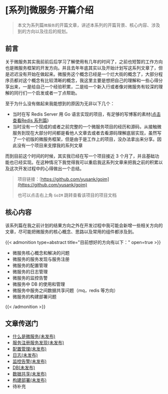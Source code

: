 # [系列]微服务·开篇介绍



> 本文为系列篇`微服务`的开篇文章，讲述本系列的开篇背景、核心内容、涉及到的方向以及往后的规划。

<!--more-->

## 前言

关于微服务其实我前前后后学习了解使用有几年的时间了，之前也短暂的工作方向也是微服务框架的开发方向。并且去年年底其实以及开始计划写这系列文章了，但是迟迟没有开始在做起来。微服务这个概念已经是一个烂大街的概念了，大部分程序员都对这个概念有比较清晰的概念，我这里主要是想把自己的理解和一些心得分享出来，一是给自己一个经验积累，二是给一个新入行或者像对微服务有较深的理解的同行们一个启发或者一丁点帮助。

至于为什么没有做起来我能想到的原因为无非以下几个：

- 当时在写 Redis Server 用 Go 语言实现的项目，有足够的写博客的素材([点击查看Redis 系列篇](../../categories/redis/))
- 当时没有一个现成的或者之前完整的一个微服务项目的经历和源码，从接触微服务到现在大部分时间都是看他人文章去或者去看源码理解底层实现，虽然写了一个初版的微服务框架，但是由于是工作上的项目，没办法拿出来分享。因此没有一个项目来支撑我的系列文章

而到目前这个时间的时候，其实我已经在写一个项目接近 3 个月了，并且基础功能也已经实现。在这种情况下我觉得我可以重启我这系列文章来把我之前的积累以及这次开发过程中的心得做出一个总结。

> 项目链接：[https://github.com/yusank/goim](https://github.com/yusank/goim)
>
> 也可以点击右上角 `GoIM` 跳转查看该项目的项目文档

## 核心内容

该系列篇在我之前计划的结果方向之外在开发过程中我可能会新增一些相关方向的文章，尽可能把微服务的核心概念、思路以及常用的组件都涉及到。

{{< admonition type=abstract title="目前想好的方向有以下：" open=true >}}

- 微服务核心概念和解决的问题
- 微服务的服务发现与服务注册
- 微服务的配置管理
- 微服务的日志管理
- 微服务的监控告警
- 微服务中 DB 的使用和管理
- 微服务中服务之间数据共享问题（mq，redis 等方向）
- 微服务的构建部署问题

{{< /admonition >}}

## 文章传送门

- [什么是微服务(未发布)](../../categories/microservice/)
- [服务注册服务发现(未发布)](../../categories/microservice/)
- [配置管理(未发布)](../../categories/microservice/)
- [日志(未发布)](../../categories/microservice/)
- [监控告警(未发布)](../../categories/microservice/)
- [DB(未发布)](../../categories/microservice/)
- [数据共享(未发布)](../../categories/microservice/)
- [构建部署(未发布)](../../categories/microservice/)
- 待补充

